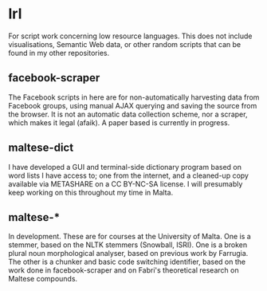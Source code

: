lrl
===

For script work concerning low resource languages. This does not include
visualisations, Semantic Web data, or other random scripts that can be
found in my other repositories. 

facebook-scraper
--------

The Facebook scripts in here are for non-automatically harvesting data
from Facebook groups, using manual AJAX querying and saving the source
from the browser. It is not an automatic data collection scheme, nor a
scraper, which makes it legal (afaik). A paper based is currently in
progress. 

maltese-dict
-------

I have developed a GUI and terminal-side dictionary program based on
word lists I have access to; one from the internet, and a cleaned-up
copy available via METASHARE on a CC BY-NC-SA license. I will presumably
keep working on this throughout my time in Malta. 

maltese-*
-------

In development. These are for courses at the University of Malta. One is
a stemmer, based on the NLTK stemmers (Snowball, ISRI). One is a broken
plural noun morphological analyser, based on previous work by Farrugia.
The other is a chunker and basic code switching identifier, based on the
work done in facebook-scraper and on Fabri's theoretical research on Maltese
compounds. 